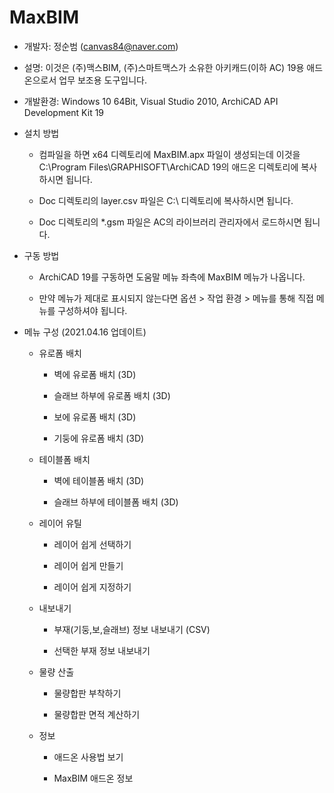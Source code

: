 # MaxBIM
* 개발자: 정순범 (canvas84@naver.com)

* 설명: 이것은 (주)맥스BIM, (주)스마트맥스가 소유한 아키캐드(이하 AC) 19용 애드온으로서 업무 보조용 도구입니다.

* 개발환경: Windows 10 64Bit, Visual Studio 2010, ArchiCAD API Development Kit 19

* 설치 방법

  - 컴파일을 하면 x64 디렉토리에 MaxBIM.apx 파일이 생성되는데 이것을 C:\Program Files\GRAPHISOFT\ArchiCAD 19의 애드온 디렉토리에 복사하시면 됩니다.

  - Doc 디렉토리의 layer.csv 파일은 C:\ 디렉토리에 복사하시면 됩니다.
  
  - Doc 디렉토리의 *.gsm 파일은 AC의 라이브러리 관리자에서 로드하시면 됩니다.

* 구동 방법

  - ArchiCAD 19를 구동하면 도움말 메뉴 좌측에 MaxBIM 메뉴가 나옵니다.

  - 만약 메뉴가 제대로 표시되지 않는다면 옵션 > 작업 환경 > 메뉴를 통해 직접 메뉴를 구성하셔야 됩니다.

* 메뉴 구성 (2021.04.16 업데이트)

  - 유로폼 배치
  
    - 벽에 유로폼 배치 (3D)
    
    - 슬래브 하부에 유로폼 배치 (3D)
    
    - 보에 유로폼 배치 (3D)
    
    - 기둥에 유로폼 배치 (3D)

  - 테이블폼 배치
  
    - 벽에 테이블폼 배치 (3D)

    - 슬래브 하부에 테이블폼 배치 (3D)
  
  - 레이어 유틸
  
    - 레이어 쉽게 선택하기
    
    - 레이어 쉽게 만들기
    
    - 레이어 쉽게 지정하기
  
  - 내보내기
  
    - 부재(기둥,보,슬래브) 정보 내보내기 (CSV)

    - 선택한 부재 정보 내보내기
  
  - 물량 산출
  
    - 물량합판 부착하기

    - 물량합판 면적 계산하기
  
  - 정보
  
    - 애드온 사용법 보기
    
    - MaxBIM 애드온 정보

